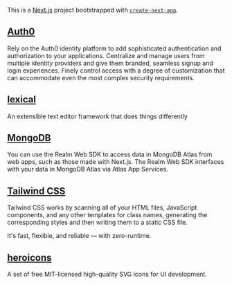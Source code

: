 This is a [Next.js](https://nextjs.org/) project bootstrapped with [`create-next-app`](https://github.com/vercel/next.js/tree/canary/packages/create-next-app).


## [Auth0](https://auth0.com/docs)

Rely on the Auth0 identity platform to add sophisticated authentication and authorization to your applications. Centralize and manage users from multiple identity providers and give them branded, seamless signup and login experiences. Finely control access with a degree of customization that can accommodate even the most complex security requirements.

## [lexical](https://lexical.dev/)

An extensible text editor framework that does things differently

## [MongoDB](https://www.mongodb.com/docs/realm/web/nextjs/#static-rendering)

You can use the Realm Web SDK to access data in MongoDB Atlas from web apps, such as those made with Next.js. The Realm Web SDK interfaces with your data in MongoDB Atlas via Atlas App Services. 

## [Tailwind CSS](https://tailwindcss.com/docs/installation)

Tailwind CSS works by scanning all of your HTML files, JavaScript components, and any other templates for class names, generating the corresponding styles and then writing them to a static CSS file.

It's fast, flexible, and reliable — with zero-runtime.

## [heroicons](https://github.com/tailwindlabs/heroicons)

A set of free MIT-licensed high-quality SVG icons for UI development.